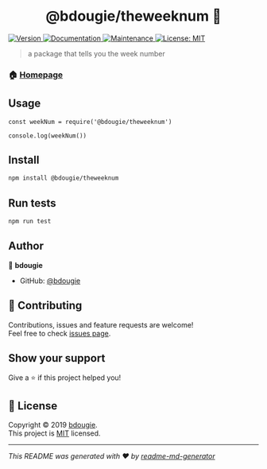 <h1 align="center">@bdougie/theweeknum 👋</h1>
<p>
  <a href="https://www.npmjs.com/package/theweeknum">
    <img alt="Version" src="https://img.shields.io/npm/v/theweeknum.svg">
  </a>
  <a href="https://github.com/bdougie/theWeekNum#readme">
    <img alt="Documentation" src="https://img.shields.io/badge/documentation-yes-brightgreen.svg" target="_blank" />
  </a>
  <a href="https://github.com/bdougie/theWeekNum/graphs/commit-activity">
    <img alt="Maintenance" src="https://img.shields.io/badge/Maintained%3F-yes-green.svg" target="_blank" />
  </a>
  <a href="https://github.com/bdougie/theWeekNum/blob/master/LICENSE">
    <img alt="License: MIT" src="https://img.shields.io/badge/License-MIT-yellow.svg" target="_blank" />
  </a>
</p>

> a package that tells you the week number

### 🏠 [Homepage](https://github.com/bdougie/theWeekNum#readme)


## Usage

```
const weekNum = require('@bdougie/theweeknum')

console.log(weekNum())
```

## Install

```sh
npm install @bdougie/theweeknum
```

## Run tests

```sh
npm run test
```

## Author

👤 **bdougie**

* GitHub: [@bdougie](https://github.com/bdougie)

## 🤝 Contributing

Contributions, issues and feature requests are welcome!<br />Feel free to check [issues page](https://github.com/bdougie/theWeekNum/issues).

## Show your support

Give a ⭐️ if this project helped you!

## 📝 License

Copyright © 2019 [bdougie](https://github.com/bdougie).<br />
This project is [MIT](https://github.com/bdougie/theWeekNum/blob/master/LICENSE) licensed.

***
_This README was generated with ❤️ by [readme-md-generator](https://github.com/kefranabg/readme-md-generator)_
